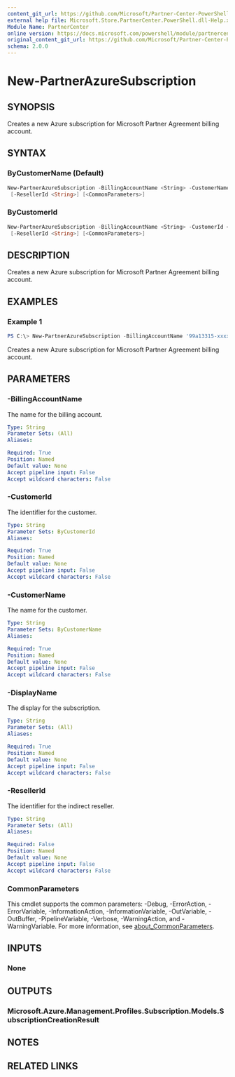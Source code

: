 ```yaml
---
content_git_url: https://github.com/Microsoft/Partner-Center-PowerShell/blob/master/docs/help/New-PartnerAzureSubscription.md
external help file: Microsoft.Store.PartnerCenter.PowerShell.dll-Help.xml
Module Name: PartnerCenter
online version: https://docs.microsoft.com/powershell/module/partnercenter/New-PartnerAzureSubscription
original_content_git_url: https://github.com/Microsoft/Partner-Center-PowerShell/blob/master/docs/help/New-PartnerAzureSubscription.md
schema: 2.0.0
---
```


# New-PartnerAzureSubscription

## SYNOPSIS
Creates a new Azure subscription for Microsoft Partner Agreement billing account.

## SYNTAX

### ByCustomerName (Default)
```powershell
New-PartnerAzureSubscription -BillingAccountName <String> -CustomerName <String> -DisplayName <String>
 [-ResellerId <String>] [<CommonParameters>]
```

### ByCustomerId
```powershell
New-PartnerAzureSubscription -BillingAccountName <String> -CustomerId <String> -DisplayName <String>
 [-ResellerId <String>] [<CommonParameters>]
```

## DESCRIPTION
Creates a new Azure subscription for Microsoft Partner Agreement billing account.

## EXAMPLES

### Example 1
```powershell
PS C:\> New-PartnerAzureSubscription -BillingAccountName '99a13315-xxxx-xxxx-xxxx-xxxxxxxxxxxx:xxxxxxxx-xxxx-xxxx-xxxx-xxxxxxxxxxxx_xxxx-xx-xx' -CustomerId 'cb20b9f1-d3e8-4dad-9d4f-5e4c92baed92' -DisplayName 'Microsoft Azure'
```

Creates a new Azure subscription for Microsoft Partner Agreement billing account.

## PARAMETERS

### -BillingAccountName
The name for the billing account.

```yaml
Type: String
Parameter Sets: (All)
Aliases:

Required: True
Position: Named
Default value: None
Accept pipeline input: False
Accept wildcard characters: False
```

### -CustomerId
The identifier for the customer.

```yaml
Type: String
Parameter Sets: ByCustomerId
Aliases:

Required: True
Position: Named
Default value: None
Accept pipeline input: False
Accept wildcard characters: False
```

### -CustomerName
The name for the customer.

```yaml
Type: String
Parameter Sets: ByCustomerName
Aliases:

Required: True
Position: Named
Default value: None
Accept pipeline input: False
Accept wildcard characters: False
```

### -DisplayName
The display for the subscription.

```yaml
Type: String
Parameter Sets: (All)
Aliases:

Required: True
Position: Named
Default value: None
Accept pipeline input: False
Accept wildcard characters: False
```

### -ResellerId
The identifier for the indirect reseller.

```yaml
Type: String
Parameter Sets: (All)
Aliases:

Required: False
Position: Named
Default value: None
Accept pipeline input: False
Accept wildcard characters: False
```

### CommonParameters
This cmdlet supports the common parameters: -Debug, -ErrorAction, -ErrorVariable, -InformationAction, -InformationVariable, -OutVariable, -OutBuffer, -PipelineVariable, -Verbose, -WarningAction, and -WarningVariable. For more information, see [about_CommonParameters](http://go.microsoft.com/fwlink/?LinkID=113216).

## INPUTS

### None

## OUTPUTS

### Microsoft.Azure.Management.Profiles.Subscription.Models.SubscriptionCreationResult

## NOTES

## RELATED LINKS
